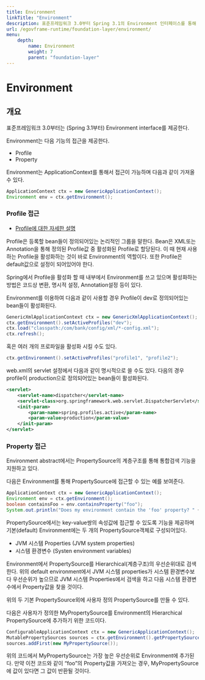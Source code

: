 ```yaml
---
title: Environment
linkTitle: "Environment"
description: 표준프레임워크 3.0부터 Spring 3.1의 Environment 인터페이스를 통해 Profile과 Property에 접근할 수 있다.
url: /egovframe-runtime/foundation-layer/environment/
menu:
    depth:
        name: Environment
        weight: 7
        parent: "foundation-layer"
---
```

# Environment

## 개요

표준프레임워크 3.0부터는 (Spring 3.1부터) Environment interface를 제공한다.

Environment는 다음 기능의 접근을 제공한다.

- Profile
- Property

Environment는 ApplicationContext를 통해서 접근이 가능하며 다음과 같이 가져올 수 있다.

```java
ApplicationContext ctx = new GenericApplicationContext();
Environment env = ctx.getEnvironment();
```

### Profile 접근

- [Profile에 대한 자세한 설명](../foundation-layer-core/ioc-container-bean-definition-profiles.md)

Profile은 등록할 bean들이 정의되어있는 논리적인 그룹을 말한다. Bean은 XML또는 Annotation을 통해 정의된 Profile값 중 활성화된 Profile로 할당된다.
이 때 현재 사용하는 Profile을 활성화하는 것이 바로 Environment의 역할이다. 또한 Profile은 default값으로 설정이 되어있어야 한다.

Spring에서 Profile을 활성화 할 때 내부에서 Environment를 쓰고 있으며 활성화하는 방법은 코드상 변환, 명시적 설정, Annotation설정 등이 있다.

Environment를 이용하여 다음과 같이 사용할 경우 Profile이 dev로 정의되어있는 bean들이 활성화된다.

```java
GenericXmlApplicationContext ctx = new GenericXmlApplicationContext();
ctx.getEnvironment().setActiveProfiles("dev");
ctx.load("classpath:/com/bank/config/xml/*-config.xml");
ctx.refresh();
```

혹은 여러 개의 프로파일을 활성화 시킬 수도 있다.

```java
ctx.getEnvironment().setActiveProfiles("profile1", "profile2");
```

web.xml의 servlet 설정에서 다음과 같이 명시적으로 쓸 수도 있다. 다음의 경우 profile이 production으로 정의되어있는 bean들이 활성화된다.

```xml
<servlet>
    <servlet-name>dispatcher</servlet-name>
    <servlet-class>org.springframework.web.servlet.DispatcherServlet</servlet-class>
    <init-param>
        <param-name>spring.profiles.active</param-name>
        <param-value>production</param-value>
    </init-param>
</servlet>
```

### Property 접근

Environment abstract에서는 PropertySource의 계층구조를 통해 통합검색 기능을 지원하고 있다.

다음은 Environment를 통해 PropertySource에 접근할 수 있는 예를 보여준다.

```java
ApplicationContext ctx = new GenericApplicationContext();
Environment env = ctx.getEnvironment();
boolean containsFoo = env.containsProperty("foo");
System.out.println("Does my environment contain the 'foo' property? " + containsFoo);
```

PropertySource에서는 key-value쌍의 속성값에 접근할 수 있도록 기능을 제공하며 기본(default) Environment에는 두 개의 PropertySource객체로 구성되어있다.

- JVM 시스템 Properties (JVM system properties)
- 시스템 환경변수 (Systen environment variables)

Environment에서 PropertySource를 Hierarchical(계층구조)의 우선순위대로 검색한다.
위의 default environment에서 JVM 시스템 properties가 시스템 환경변수보다 우선순위가 높으므로 JVM 시스템 Properties에서 검색을 하고 다음 시스템 환경변수에서 Property값을 찾을 것이다.

위의 두 기본 PropertySource외에 사용자 정의 PropertySource를 만들 수 있다.

다음은 사용자가 정의한 MyPropertySource를 Environment의 Hierarchical PropertySource에 추가하기 위한 코드이다.

```java
ConfigurableApplicationContext ctx = new GenericApplicationContext();
MutablePropertySources sources = ctx.getEnvironment().getPropertySources();
sources.addFirst(new MyPropertySource());
```

위의 코드에서 MyPropertySource는 가장 높은 우선순위로 Environment에 추가된다.
만약 이전 코드와 같이 “foo”의 Property값을 가져오는 경우, MyPropertySource에 값이 있다면 그 값이 반환될 것이다.